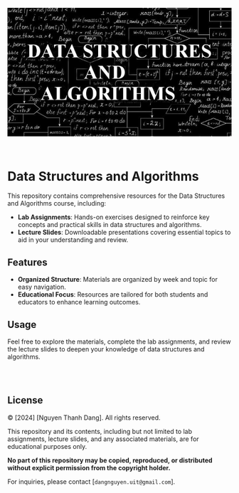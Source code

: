 
<p align='center'>
    <img src="./readme-img/image.png">
    </img>
</p>

<br/>

# Data Structures and Algorithms

This repository contains comprehensive resources for the Data Structures and Algorithms course, including:

- **Lab Assignments**: Hands-on exercises designed to reinforce key concepts and practical skills in data structures and algorithms.
- **Lecture Slides**: Downloadable presentations covering essential topics to aid in your understanding and review.

## Features

- **Organized Structure**: Materials are organized by week and topic for easy navigation.
- **Educational Focus**: Resources are tailored for both students and educators to enhance learning outcomes.

## Usage

Feel free to explore the materials, complete the lab assignments, and review the lecture slides to deepen your knowledge of data structures and algorithms.


<br/>
<br/>

## License

© [2024] [Nguyen Thanh Dang]. All rights reserved.

This repository and its contents, including but not limited to lab assignments, lecture slides, and any associated materials, are for educational purposes only. 

**No part of this repository may be copied, reproduced, or distributed without explicit permission from the copyright holder.**

For inquiries, please contact [```dangnguyen.uit@gmail.com```].
